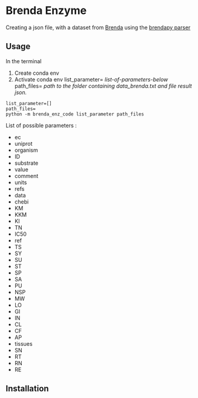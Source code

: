 Brenda Enzyme
=============

Creating a json file, with a dataset from [Brenda](https://www.brenda-enzymes.org/)
using the [brendapy parser](https://github.com/matthiaskoenig/brendapy)

Usage
-----

In the terminal

1. Create conda env
2. Activate conda env
list_parameter= _list-of-parameters-below_
path_files= _path_ _to_ _the_ _folder_ _containing_ _data_brenda.txt_ _and_ _file_ _result_ _json._

```
list_parameter=[]
path_files= 
python -m brenda_enz_code list_parameter path_files
```

List of possible parameters :
* ec
* uniprot
* organism
* ID
* substrate
* value
* comment
* units
* refs
* data
* chebi
* KM
* KKM
* KI
* TN
* IC50
* ref
* TS
* SY
* SU
* ST
* SP
* SA
* PU
* NSP
* MW
* LO
* GI
* IN
* CL
* CF
* AP
* tissues
* SN
* RT
* RN
* RE

Installation
------------